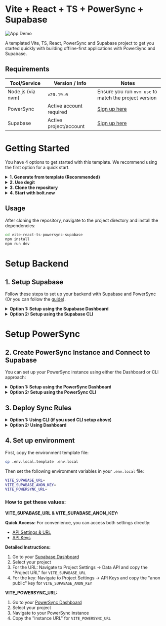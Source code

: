 # Vite + React + TS + PowerSync + Supabase

![App Demo](https://github.com/powersync-community/vite-react-ts-powersync-supabase/releases/download/v1.0.0/demo.gif)

A templated Vite, TS, React, PowerSync and Supabase project to get you started quickly with building offline-first applications with PowerSync and Supabase.

## Requirements

| Tool/Service     | Version / Info             | Notes                                                  |
|------------------|----------------------------|--------------------------------------------------------|
| Node.js (via nvm)| `v20.19.0`                 | Ensure you run `nvm use` to match the project version |
| PowerSync        | Active account required    | [Sign up here](https://accounts.journeyapps.com/portal/powersync-signup)             |
| Supabase         | Active project/account     | [Sign up here](https://supabase.com/dashboard/sign-up)                   |


# Getting Started

You have 4 options to get started with this template. We recommend using the first option for a quick start.

<details>
<summary><strong>1. Generate from template (Recommended)</strong></summary>

Generate a repository from this [template](https://github.com/powersync-community/vite-react-ts-powersync-supabase/generate).

</details>

<details>
<summary><strong>2. Use degit</strong></summary>

Use [degit](https://github.com/Rich-Harris/degit) to scaffold the project:

```bash
npx degit powersync-community/vite-react-ts-powersync-supabase
```

> **Note**: `degit` is a tool that downloads the latest version of a repository without the git history, giving you a clean starting point. Add a second argument to specify your project name (e.g., my-app).

</details>

<details>
<summary><strong>3. Clone the repository</strong></summary>

Clone the repository directly and install dependencies:

```bash
git clone https://github.com/powersync-community/vite-react-ts-powersync-supabase.git
```

</details>

<details>
<summary><strong>4. Start with bolt.new</strong></summary>

Start the project using [bolt.new](https://bolt.new):

- Open this [link](https://bolt.new/github.com/powersync-community/vite-react-ts-powersync-supabase/tree/main) to load the project.
  - You will see a configuration error in the preview window because the `.env.local` file has not yet been defined.
- Create a new `.env.local` file and populate it with the appropriate Supabase and PowerSync credentials, as specified in the `.env.local.template` file included in this repository (refer to step 4 "Set up environment").
- Save the file — the app should launch automatically.

</details>

## Usage

After cloning the repository, navigate to the project directory and install the dependencies:

```bash
cd vite-react-ts-powersync-supabase
npm install
npm run dev
```

# Setup Backend

## 1. Setup Supabase
Follow these steps to set up your backend with Supabase and PowerSync (Or you can follow the [guide](https://docs.powersync.com/integration-guides/supabase-+-powersync)).

<details>
<summary><strong>Option 1: Setup using the Supabase Dashboard</strong></summary>

1. [Create a new project on the Supabase dashboard](https://supabase.com/dashboard/projects).
2. Go to the Supabase SQL Editor for your new project and execute the SQL statements in [database.pgsql](database.pgsql) to create the database schema, database functions, and publication needed for PowerSync.
3. Enable "anonymous sign-ins" for the project [here](https://supabase.com/dashboard/project/_/auth/providers) (demo specific)

</details>

<details>
<summary><strong>Option 2: Setup using the Supabase CLI</strong></summary>

If you prefer using the Supabase CLI, you can set up your project as follows:
1. Login to your Supabase Account `npx supabase login`
2. Initialize your project `npx supabase init`
3. Enable "anonymous sign-ins" for the project [here](https://supabase.com/dashboard/project/_/auth/providers)
4. Copy your project ID from the Supabase dashboard [here](https://supabase.com/dashboard/project/_/settings/general)
5. Link your local project `npx supabase link --project-ref <project-id>`
6. Create your first migration with `npx supabase migration new create_powersync_tables` and then copy the contents of [database.pgsql](database.pgsql) into the newly created migration file in the `supabase/migrations` directory.
7. Push your tables to the cloud db
   ```shell
   npx supabase db push
   ```

</details>

# Setup PowerSync

## 2. Create PowerSync Instance and Connect to Supabase

You can set up your PowerSync instance using either the Dashboard or CLI approach:

<details>
<summary><strong>Option 1: Setup using the PowerSync Dashboard</strong></summary>

If you prefer using the web interface:

1. In the [PowerSync dashboard](https://powersync.journeyapps.com/), create a new PowerSync instance:
   - Right-click on 'PowerSync Project' in the project tree on the left and click "Create new instance"
   - Pick a name for the instance e.g. "PowerSyncDemoInstance" and proceed.

2. In the "Edit Instance" dialog that follows, click on the "Connections" tab:
   - Click on the "+" button to create a new database connection.
   - Input the credentials from the project you created in Supabase. In the Supabase dashboard, under your project you can go to "Project Settings" and then "Database" and choose "URI" under "Connection string", **untick the "Use connection pooling" option** to use the direct connection, and then copy & paste the connection string into the PowerSync dashboard "URI" field, and then enter your database password at the "Password" field.
   - Click the "Test connection" button and you should see "Connection success!"

3. Click on the "Credentials" tab of the "Edit Instance" dialog:
   - Tick the "Use Supabase Auth" checkbox and configure the JWT secret.
   - Click "Save" to save all the changes to your PowerSync instance. The instance will now be deployed — this may take a minute or two.

</details>

<details>
<summary><strong>Option 2: Setup using the PowerSync CLI</strong></summary>

See [PowerSync CLI docs](https://docs.powersync.com/usage/tools/cli).

> This PowerSync CLI only works with **PowerSync Cloud instances.**
> The CLI currently does not support **self-hosted PowerSync instances.**

If you don't have a PowerSync account yet, [sign up here](https://accounts.journeyapps.com/portal/powersync-signup).

1. **Get your Personal Access Token:**
   - Go to the [PowerSync dashboard](https://powersync.journeyapps.com/)
   - Press `Ctrl + Shift + P` (or `Cmd + Shift + P` on Mac)
   - Search for "Create Personal Access Token"
   - Give it "owner" policy and a descriptive label
   - Copy the generated token

2. **Initialize the CLI and authenticate:**
   ```bash
   npx powersync init
   ```
Paste your Personal Access Token when prompted.

3. **Create a new PowerSync instance:**
   ```bash
   npx powersync instance create
   ```
Follow the prompts to configure:
- Instance name (e.g., "supabase-staging")
- Region (e.g., "EU")
- Database connection details from your Supabase project (use the **direct connection**, not pooling)
- When asked about Supabase auth, answer:
   - `? Are you using Supabase auth? Yes`
   - `? Do you want to add audiences? No`

4. **Deploy sync rules:**
   ```bash
   npx powersync instance sync-rules deploy -f sync-rules.yaml
   ```

> After deploying sync rules via CLI, the changes might not be reflected in the dashboard. If you want to see them in the dashboard, simply copy the contents of your `sync-rules.yaml` file and paste them into the dashboard's sync-rules editor, then redeploy.

</details>

## 3. Deploy Sync Rules

<details>
<summary><strong>Option 1: Using CLI (if you used CLI setup above)</strong></summary>

The sync rules are already deployed if you followed the CLI setup steps above.

</details>

<details>
<summary><strong>Option 2: Using Dashboard</strong></summary>

1. Open the [sync-rules.yaml](sync-rules.yaml) in this repo and copy the contents.
2. In the [PowerSync dashboard](https://powersync.journeyapps.com/), paste that into the 'sync-rules.yaml' editor panel.
3. Click the "Deploy sync rules" button and select your PowerSync instance from the drop-down list.

</details>

## 4. Set up environment

First, copy the environment template file:
```bash
cp .env.local.template .env.local
```

Then set the following environment variables in your `.env.local` file:

```bash
VITE_SUPABASE_URL=
VITE_SUPABASE_ANON_KEY=
VITE_POWERSYNC_URL=
```

### How to get these values:

**VITE_SUPABASE_URL & VITE_SUPABASE_ANON_KEY:**

**Quick Access:** For convenience, you can access both settings directly:
- [API Settings & URL](https://supabase.com/dashboard/project/_/settings/api)
- [API Keys](https://supabase.com/dashboard/project/_/settings/api-keys)

**Detailed Instructions:**
1. Go to your [Supabase Dashboard](https://app.supabase.com)
2. Select your project
3. For the URL: Navigate to Project Settings → Data API and copy the "Project URL" for `VITE_SUPABASE_URL`
4. For the key: Navigate to Project Settings → API Keys and copy the "anon public" key for `VITE_SUPABASE_ANON_KEY`

**VITE_POWERSYNC_URL:**
1. Go to your [PowerSync Dashboard](https://powersync.journeyapps.com/)
2. Select your project
3. Navigate to your PowerSync instance
4. Copy the "Instance URL" for `VITE_POWERSYNC_URL`